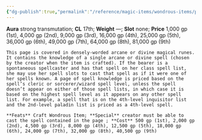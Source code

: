 ```yaml
---
{"dg-publish":true,"permalink":"/reference/magic-items/wondrous-items/page-of-spell-knowledge/","dgHomeLink":true,"dgPassFrontmatter":false}
---
```


**Aura** strong transmutation; **CL** 17th; **Weight** —; **Slot** none; **Price** 1,000 gp (1st), 4,000 gp (2nd), 9,000 gp (3rd), 16,000 gp (4th), 25,000 gp (5th), 36,000 gp (6th), 49,000 gp (7th), 64,000 gp (8th), 81,000 gp (9th)

```ad-description
This page is covered in densely-worded arcane or divine magical runes. It contains the knowledge of a single arcane or divine spell (chosen by the creator when the item is crafted). If the bearer is a spontaneous spellcaster and has that spell on her class spell list, she may use her spell slots to cast that spell as if it were one of her spells known. A page of spell knowledge is priced based on the spell’s cleric or sorcerer/wizard spell level, unless the spell doesn’t appear on either of those spell lists, in which case it is based on the highest spell level as it appears on any other spell list. For example, a spell that is on the 4th-level inquisitor list and the 2nd-level paladin list is priced as a 4th-level spell.
```

```ad-conreq
**Feats** Craft Wondrous Item; **Special** creator must be able to cast the spell contained in the page ; **Cost** 500 gp (1st), 2,000 gp (2nd), 4,500 gp (3rd), 8,000 gp (4th), 12,500 gp (5th), 18,000 gp (6th), 24,000 gp (7th), 32,000 gp (8th), 40,500 gp (9th)
```
